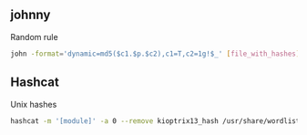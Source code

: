 ## johnny
Random rule
```bash
john -format='dynamic=md5($c1.$p.$c2),c1=T,c2=1g!$_' [file_with_hashes] --wordlist=[wordlist_location]
```


## Hashcat
Unix hashes
```bash
hashcat -m '[module]' -a 0 --remove kioptrix13_hash /usr/share/wordlists/rockyou.txt -o kioptrix13_password -a 0 dictionary
```
